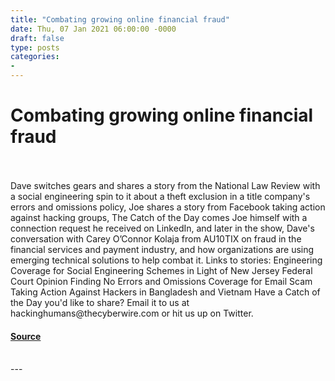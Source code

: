 ```yaml
---
title: "Combating growing online financial fraud"
date: Thu, 07 Jan 2021 06:00:00 -0000
draft: false
type: posts
categories: 
- 
---
```

# Combating growing online financial fraud

<br/>

<br/>
Dave switches gears and shares a story from the National Law Review with a social engineering spin to it about a theft exclusion in a title company's errors and omissions policy, Joe shares a story from Facebook taking action against hacking groups, The Catch of the Day comes Joe himself with a connection request he received on LinkedIn, and later in the show, Dave's conversation with Carey O’Connor Kolaja from AU10TIX on fraud in the financial services and payment industry, and how organizations are using emerging technical solutions to help combat it. Links to stories: Engineering Coverage for Social Engineering Schemes in Light of New Jersey Federal Court Opinion Finding No Errors and Omissions Coverage for Email Scam Taking Action Against Hackers in Bangladesh and Vietnam Have a Catch of the Day you'd like to share? Email it to us at hackinghumans@thecyberwire.com or hit us up on Twitter.

#### [Source](https://thecyberwire.com/podcasts/hacking-humans/129/notes)

<br/>
---
